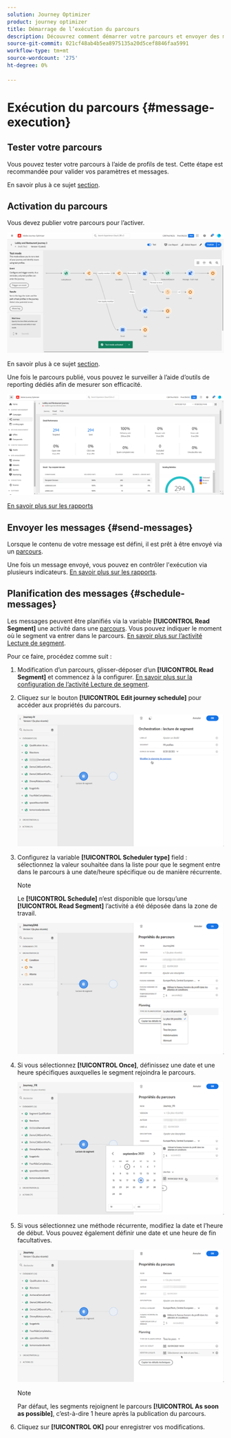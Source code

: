 ```yaml
---
solution: Journey Optimizer
product: journey optimizer
title: Démarrage de l’exécution du parcours
description: Découvrez comment démarrer votre parcours et envoyer des messages
source-git-commit: 021cf48ab4b5ea8975135a20d5cef8846faa5991
workflow-type: tm+mt
source-wordcount: '275'
ht-degree: 0%

---
```



# Exécution du parcours {#message-execution}

## Tester votre parcours

Vous pouvez tester votre parcours à l’aide de profils de test. Cette étape est recommandée pour valider vos paramètres et messages.

En savoir plus à ce sujet [section](testing-the-journey.md).

## Activation du parcours

Vous devez publier votre parcours pour l’activer.

![](assets/jo-journeyuc2_32bis.png)

En savoir plus à ce sujet [section](publishing-the-journey.md).


Une fois le parcours publié, vous pouvez le surveiller à l’aide d’outils de reporting dédiés afin de mesurer son efficacité.

![](assets/jo-dynamic_report_journey_12.png)

[En savoir plus sur les rapports](../reports/live-report.md)

## Envoyer les messages {#send-messages}

Lorsque le contenu de votre message est défini, il est prêt à être envoyé via un [parcours](journey.md).

Une fois un message envoyé, vous pouvez en contrôler l&#39;exécution via plusieurs indicateurs. [En savoir plus sur les rapports](../global-report.md).

## Planification des messages {#schedule-messages}

Les messages peuvent être planifiés via la variable **[!UICONTROL Read Segment]** une activité dans une [parcours](journey.md). Vous pouvez indiquer le moment où le segment va entrer dans le parcours. [En savoir plus sur l’activité Lecture de segment](read-segment.md).

Pour ce faire, procédez comme suit :

1. Modification d’un parcours, glisser-déposer d’un **[!UICONTROL Read Segment]** et commencez à la configurer. [En savoir plus sur la configuration de l’activité Lecture de segment](read-segment.md#configuring-segment-trigger-activity).

1. Cliquez sur le bouton **[!UICONTROL Edit journey schedule]** pour accéder aux propriétés du parcours.

   ![](assets/message-read-segment-schedule.png)

1. Configurez la variable **[!UICONTROL Scheduler type]** field : sélectionnez la valeur souhaitée dans la liste pour que le segment entre dans le parcours à une date/heure spécifique ou de manière récurrente.

   >[!NOTE]
   >
   >Le **[!UICONTROL Schedule]** n’est disponible que lorsqu’une **[!UICONTROL Read Segment]** l’activité a été déposée dans la zone de travail.

   ![](assets/message-read-segment-scheduler.png)

1. Si vous sélectionnez **[!UICONTROL Once]**, définissez une date et une heure spécifiques auxquelles le segment rejoindra le parcours.

   ![](assets/message-read-segment-scheduler-once.png)

1. Si vous sélectionnez une méthode récurrente, modifiez la date et l’heure de début. Vous pouvez également définir une date et une heure de fin facultatives.

   ![](assets/message-read-segment-scheduler-daily.png)

   >[!NOTE]
   >
   >Par défaut, les segments rejoignent le parcours **[!UICONTROL As soon as possible]**, c’est-à-dire 1 heure après la publication du parcours.

1. Cliquez sur **[!UICONTROL OK]** pour enregistrer vos modifications.

<!--Unitary messages that are triggered by an event within a journey cannot be scheduled.-->
